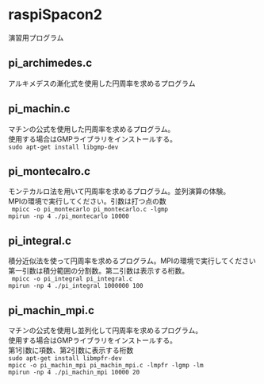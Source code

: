 # raspiSpacon2

演習用プログラム

## pi_archimedes.c
アルキメデスの漸化式を使用した円周率を求めるプログラム<br>

## pi_machin.c
マチンの公式を使用した円周率を求めるプログラム。<br>
使用する場合はGMPライブラリをインストールする。<br>
``` sudo apt-get install libgmp-dev ```

## pi_montecalro.c
モンテカルロ法を用いて円周率を求めるプログラム。並列演算の体験。<br>
MPIの環境で実行してください。引数は打つ点の数<br>
``` mpicc -o pi_montecarlo pi_montecarlo.c -lgmp```<br>
``` mpirun -np 4 ./pi_montecarlo 10000 ```

## pi_integral.c
積分近似法を使って円周率を求めるプログラム。MPIの環境で実行してください<br>
第一引数は積分範囲の分割数。第二引数は表示する桁数。<br>
``` mpicc -o pi_integral pi_integral.c```<br>
``` mpirun -np 4 ./pi_integral 1000000 100 ```

## pi_machin_mpi.c
マチンの公式を使用し並列化して円周率を求めるプログラム。<br>
使用する場合はGMPライブラリをインストールする。<br>
第1引数に項数、第2引数に表示する桁数<br>
``` sudo apt-get install libmpfr-dev ```<br>
``` mpicc -o pi_machin_mpi pi_machin_mpi.c -lmpfr -lgmp -lm ```<br>
``` mpirun -np 4 ./pi_machin_mpi 10000 20 ```<br>
